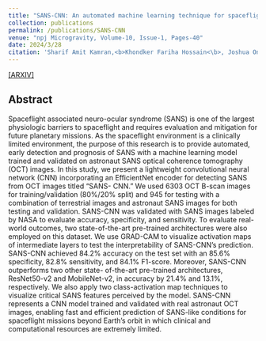 ```yaml
---
title: "SANS-CNN: An automated machine learning technique for spaceflight associated neuro-ocular syndrome with astronaut imaging data"
collection: publications
permalink: /publications/SANS-CNN
venue: "npj Microgravity, Volume-10, Issue-1, Pages-40"
date: 2024/3/28
citation: 'Sharif Amit Kamran,<b>Khondker Fariha Hossain<\b>, Joshua Ong, Nasif Zaman, Ethan Waisberg, Phani Paladugu, Andrew G Lee, Alireza Tavakkoli'
---
```

[[ARXIV]](https://www.nature.com/articles/s41526-024-00364-w.pdf)

## Abstract
Spaceflight associated neuro-ocular syndrome (SANS) is one of the largest physiologic barriers to
spaceflight and requires evaluation and mitigation for future planetary missions. As the spaceflight
environment is a clinically limited environment, the purpose of this research is to provide automated, early
detection and prognosis of SANS with a machine learning model trained and validated on astronaut SANS
optical coherence tomography (OCT) images. In this study, we present a lightweight convolutional neural
network (CNN) incorporating an EfficientNet encoder for detecting SANS from OCT images titled “SANS-
CNN.” We used 6303 OCT B-scan images for training/validation (80%/20% split) and 945 for testing with a
combination of terrestrial images and astronaut SANS images for both testing and validation. SANS-CNN
was validated with SANS images labeled by NASA to evaluate accuracy, specificity, and sensitivity. To
evaluate real-world outcomes, two state-of-the-art pre-trained architectures were also employed on this
dataset. We use GRAD-CAM to visualize activation maps of intermediate layers to test the interpretability
of SANS-CNN’s prediction. SANS-CNN achieved 84.2% accuracy on the test set with an 85.6%
specificity, 82.8% sensitivity, and 84.1% F1-score. Moreover, SANS-CNN outperforms two other state-
of-the-art pre-trained architectures, ResNet50-v2 and MobileNet-v2, in accuracy by 21.4% and 13.1%,
respectively. We also apply two class-activation map techniques to visualize critical SANS features
perceived by the model. SANS-CNN represents a CNN model trained and validated with real astronaut
OCT images, enabling fast and efficient prediction of SANS-like conditions for spaceflight missions
beyond Earth’s orbit in which clinical and computational resources are extremely limited.